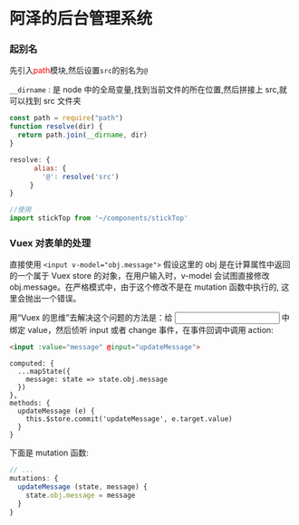 # 阿泽的后台管理系统

### 起别名

先引入<span style="color:red;">path</span>模块,然后设置`src`的别名为`@`

`__dirname` : 是 node 中的全局变量,找到当前文件的所在位置,然后拼接上 src,就可以找到 src 文件夹

```js
const path = require("path")
function resolve(dir) {
  return path.join(__dirname, dir)
}

resolve: {
      alias: {
        '@': resolve('src')
     }
}

//使用
import stickTop from '~/components/stickTop'
```

### Vuex 对表单的处理

直接使用 `<input v-model="obj.message">` 假设这里的 obj 是在计算属性中返回的一个属于 Vuex store 的对象，在用户输入时，v-model 会试图直接修改 obj.message。在严格模式中，由于这个修改不是在 mutation 函数中执行的, 这里会抛出一个错误。


用“Vuex 的思维”去解决这个问题的方法是：给 <input> 中绑定 value，然后侦听 input 或者 change 事件，在事件回调中调用 action:

```html
<input :value="message" @input="updateMessage">
```
```vuejs
computed: {
  ...mapState({
    message: state => state.obj.message
  })
},
methods: {
  updateMessage (e) {
    this.$store.commit('updateMessage', e.target.value)
  }
}
```
下面是 mutation 函数:
```js
// ...
mutations: {
  updateMessage (state, message) {
    state.obj.message = message
  }
}
```

